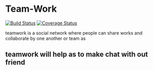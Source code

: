 # Team-Work

[![Build Status](https://travis-ci.org/Gilbertelnino/Team-Work.svg?branch=develop)](https://travis-ci.org/Gilbertelnino/Team-Work)
[![Coverage Status](https://coveralls.io/repos/github/Gilbertelnino/Team-Work/badge.svg?branch=develop)](https://coveralls.io/github/Gilbertelnino/Team-Work?branch=develop)

teamwork is a social network where people can share works and collaborate by one another or team as  

## teamwork will help as to make chat with out friend

